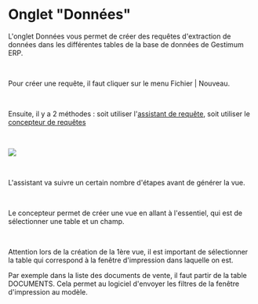 # Onglet "Données"

L'onglet Données vous permet de créer des requêtes d'extraction de données dans les différentes tables de la base de données de Gestimum ERP.


 


Pour créer une requête, il faut cliquer sur le menu Fichier | Nouveau.


 


Ensuite, il y a 2 méthodes : soit utiliser l'[assistant de requête](AssistantRequete/AssistantRequete.md), soit utiliser le [concepteur de requêtes](ConcepteurRequete/ConcepteurRequete.md)


 


![](ChoixMethode.png)


 


L'assistant va suivre un certain nombre d'étapes avant de générer la vue.


 


Le concepteur permet de créer une vue en allant à l'essentiel, qui est de sélectionner une table et un champ.


 


Attention lors de la création de la 1ère vue, il est important de sélectionner la table qui correspond à la fenêtre d'impression dans laquelle on est.


Par exemple dans la liste des documents de vente, il faut partir de la table DOCUMENTS. Cela permet au logiciel d'envoyer les filtres de la fenêtre d'impression au modèle.


